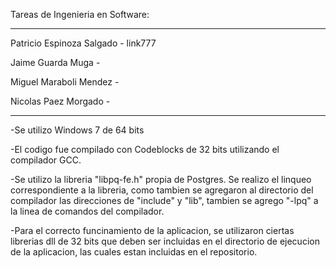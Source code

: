 Tareas de Ingenieria en Software:
_________________________________


Patricio Espinoza Salgado - link777

Jaime Guarda Muga	  -

Miguel Maraboli Mendez    -

Nicolas Paez Morgado      -

_________________________________


-Se utilizo Windows 7 de 64 bits

-El codigo fue compilado con Codeblocks de 32 bits utilizando el compilador GCC.

-Se utilizo la libreria "libpq-fe.h" propia de Postgres. Se realizo el linqueo correspondiente a la libreria, como tambien se agregaron al directorio del compilador las direcciones de "include" y "lib", tambien se agrego "-lpq" a la linea de comandos del compilador.

-Para el correcto funcinamiento de la aplicacion, se utilizaron ciertas librerias dll de 32 bits que deben ser incluidas en el directorio de ejecucion de la aplicacion, las cuales estan incluidas en el repositorio.
